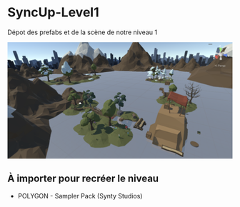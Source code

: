 # SyncUp-Level1
Dépot des prefabs et de la scène de notre niveau 1

![ExampleView](https://github.com/TommySpag/SyncUp-Level1/blob/main/POCLevel.png)

## À importer pour recréer le niveau
- POLYGON - Sampler Pack (Synty Studios)
